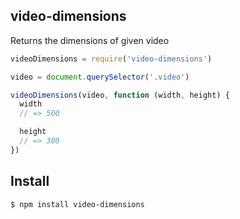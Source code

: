 ## video-dimensions

Returns the dimensions of given video

```js
videoDimensions = require('video-dimensions')

video = document.querySelector('.video')

videoDimensions(video, function (width, height) {
  width
  // => 500

  height
  // => 300
})
```

## Install

```bash
$ npm install video-dimensions
```
